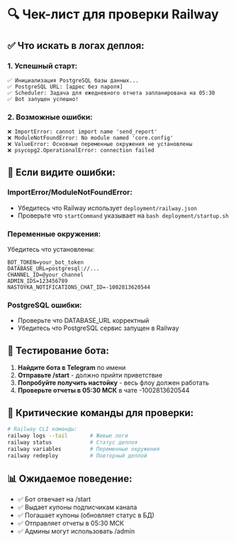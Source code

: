 # 🔍 Чек-лист для проверки Railway

## ✅ Что искать в логах деплоя:

### 1. **Успешный старт:**
```
✅ Инициализация PostgreSQL базы данных...
✅ PostgreSQL URL: [адрес без пароля]
✅ Scheduler: Задача для ежедневного отчета запланирована на 05:30
✅ Bot запущен успешно!
```

### 2. **Возможные ошибки:**
```
❌ ImportError: cannot import name 'send_report'
❌ ModuleNotFoundError: No module named 'core.config'
❌ ValueError: Основные переменные окружения не установлены
❌ psycopg2.OperationalError: connection failed
```

## 🔧 Если видите ошибки:

### ImportError/ModuleNotFoundError:
- Убедитесь что Railway использует `deployment/railway.json`
- Проверьте что `startCommand` указывает на `bash deployment/startup.sh`

### Переменные окружения:
Убедитесь что установлены:
```
BOT_TOKEN=your_bot_token
DATABASE_URL=postgresql://...
CHANNEL_ID=@your_channel
ADMIN_IDS=123456789
NASTOYKA_NOTIFICATIONS_CHAT_ID=-1002813620544
```

### PostgreSQL ошибки:
- Проверьте что DATABASE_URL корректный
- Убедитесь что PostgreSQL сервис запущен в Railway

## 📱 Тестирование бота:

1. **Найдите бота в Telegram** по имени
2. **Отправьте /start** - должно прийти приветствие
3. **Попробуйте получить настойку** - весь флоу должен работать
4. **Проверьте отчеты в 05:30 МСК** в чате -1002813620544

## 🚨 Критические команды для проверки:

```bash
# Railway CLI команды:
railway logs --tail       # Живые логи
railway status            # Статус деплоя  
railway variables         # Переменные окружения
railway redeploy          # Повторный деплой
```

## 📊 Ожидаемое поведение:

- ✅ Бот отвечает на /start
- ✅ Выдает купоны подписчикам канала
- ✅ Погашает купоны (обновляет статус в БД)
- ✅ Отправляет отчеты в 05:30 МСК
- ✅ Админы могут использовать /admin
